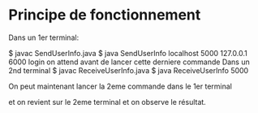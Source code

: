 # Principe de fonctionnement

Dans un 1er terminal:

$ javac SendUserInfo.java
$ java SendUserInfo localhost 5000 127.0.0.1 6000 login
on attend avant de lancer cette derniere commande
Dans un 2nd terminal
$ javac ReceiveUserInfo.java
$ java ReceiveUserInfo 5000

On peut maintenant lancer la 2eme commande dans le 1er terminal

et on revient sur le 2eme terminal et on observe le résultat.
